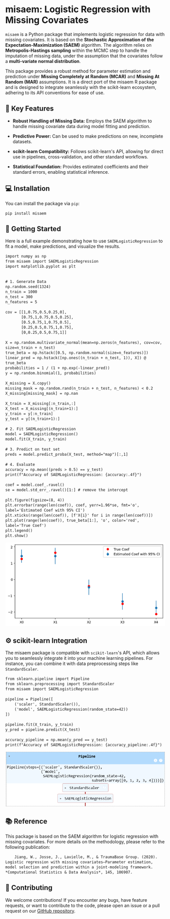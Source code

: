 # misaem: Logistic Regression with Missing Covariates

`misaem` is a Python package that implements logistic regression for data with missing covariates. It is based on the **Stochastic Approximation of the Expectation-Maximization (SAEM)** algorithm. The algorithm relies on **Metropolis-Hastings sampling** within the MCMC step to handle the imputation of missing data, under the assumption that the covariates follow a **multi-variate normal distribution**.

This package provides a robust method for parameter estimation and prediction under **Missing Completely at Random (MCAR)** and **Missing At Random (MAR)** assumptions. It is a direct port of the misaem R package and is designed to integrate seamlessly with the scikit-learn ecosystem, adhering to its API conventions for ease of use.

## 🌟 Key Features

* **Robust Handling of Missing Data:** Employs the SAEM algorithm to handle missing covariate data during model fitting and prediction.

* **Predictive Power:** Can be used to make predictions on new, incomplete datasets.

* **scikit-learn Compatibility:** Follows scikit-learn's API, allowing for direct use in pipelines, cross-validation, and other standard workflows.

* **Statistical Foundation:** Provides estimated coefficients and their standard errors, enabling statistical inference.

## 💻 Installation

You can install the package via `pip`:
```
pip install misaem
```


## 🚀 Getting Started

Here is a full example demonstrating how to use `SAEMLogisticRegression` to fit a model, make predictions, and visualize the results.



```
import numpy as np
from misaem import SAEMLogisticRegression
import matplotlib.pyplot as plt


# 1. Generate Data
np.random.seed(1324)
n_train = 1000
n_test = 300
n_features = 5

cov = [[1,0.75,0.5,0.25,0],
       [0.75,1,0.75,0.5,0.25],
       [0.5,0.75,1,0.75,0.5],
       [0.25,0.5,0.75,1,0.75],
       [0,0.25,0.5,0.75,1]]

X = np.random.multivariate_normal(mean=np.zeros(n_features), cov=cov, size=n_train + n_test)
true_beta = np.hstack([0.5, np.random.normal(size=n_features)])
linear_pred = np.hstack([np.ones((n_train + n_test, 1)), X]) @ true_beta
probabilities = 1 / (1 + np.exp(-linear_pred))
y = np.random.binomial(1, probabilities)

X_missing = X.copy()
missing_mask = np.random.rand(n_train + n_test, n_features) < 0.2
X_missing[missing_mask] = np.nan

X_train = X_missing[:n_train,:]
X_test = X_missing[(n_train+1):]
y_train = y[:n_train]
y_test = y[(n_train+1):]

# 2. Fit SAEMLogisticRegression
model = SAEMLogisticRegression()
model.fit(X_train, y_train)

# 3. Predict on test set
preds = model.predict_proba(X_test, method="map")[:,1]

# 4. Evaluate
accuracy = np.mean((preds > 0.5) == y_test)
print(f"Accuracy of SAEMLogisticRegression: {accuracy:.4f}")

coef = model.coef_.ravel()
se = model.std_err_.ravel()[1:] # remove the intercept

plt.figure(figsize=(8, 4)) 
plt.errorbar(range(len(coef)), coef, yerr=1.96*se, fmt='o', label='Estimated Coef with 95% CI')
plt.xticks(range(len(coef)), [f'X{i}' for i in range(len(coef))])
plt.plot(range(len(coef)), true_beta[1:], 'o', color='red', label='True Coef')
plt.legend()
plt.show()

```
![saem coef](examples_figures\saem_coef.png)

## ⚙️ scikit-learn Integration

The misaem package is compatible with `scikit-learn`'s API, which allows you to seamlessly integrate it into your machine learning pipelines. For instance, you can combine it with data preprocessing steps like `StandardScaler`.

```
from sklearn.pipeline import Pipeline
from sklearn.preprocessing import StandardScaler
from misaem import SAEMLogisticRegression

pipeline = Pipeline([
    ('scaler', StandardScaler()),
    ('model', SAEMLogisticRegression(random_state=42))
])

pipeline.fit(X_train, y_train)
y_pred = pipeline.predict(X_test)

accuracy_pipeline = np.mean(y_pred == y_test)
print(f"Accuracy of SAEMLogisticRegression: {accuracy_pipeline:.4f}")

```
![sklearn pipeline](examples_figures\sklearn_pipeline.png)

## 📚 Reference

This package is based on the SAEM algorithm for logistic regression with missing covariates. For more details on the methodology, please refer to the following publication:

        Jiang, W., Josse, J., Lavielle, M., & TraumaBase Group. (2020). Logistic regression with missing covariates—Parameter estimation, model selection and prediction within a joint-modeling framework. *Computational Statistics & Data Analysis*, 145, 106907.

## 🤝 Contributing

We welcome contributions! If you encounter any bugs, have feature requests, or want to contribute to the code, please open an issue or a pull request on our [GitHub repository](github.com/ChristopheMuller/misaem_python).